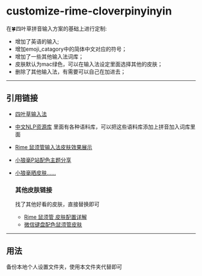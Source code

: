 # customize-rime-cloverpinyinyin
在🍀️四叶草拼音输入方案的基础上进行定制:
- 增加了英语的输入;
- 增加emoji_catagory中的简体中文对应的符号；
- 增加了一些其他输入法词库；
- 皮肤默认为mac绿色，可以在输入法设定里面选择其他的皮肤；
- 删除了其他输入法，有需要可以自己在加进去；
---
## 引用链接
- [四叶草输入法](https://github.com/fkxxyz/rime-cloverpinyin)
- [中文NLP资源库](https://github.com/fighting41love/funNLP#%E8%AF%AD%E6%96%99%E5%BA%93)  里面有各种语料库，可以把这些语料库添加上拼音加入词库里面
- [Rime 鼠须管输入法皮肤效果展示](https://github.com/NavisLab/rime-pifu)
- [小狼毫P站配色主题分享](https://tieba.baidu.com/p/6870494952)
- [小狼毫晒皮肤……](https://tieba.baidu.com/p/5849361297)

  ### 其他皮肤链接
  找了其他好看的皮肤，直接替换即可
  - [Rime 鼠须管 皮肤配置详解](https://blog.51cto.com/kylebing/5430702)
  - [微信键盘配色鼠须管皮肤](https://www.v2ex.com/t/930853)
---
  ## 用法
  备份本地个人设置文件夹，使用本文件夹代替即可
  
